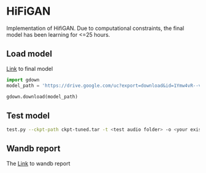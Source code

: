 # HiFiGAN

Implementation of HifiGAN. Due to computational constraints, the final model has been learning for <=25 hours.

## Load model

[Link](https://drive.google.com/uc?export=download&id=1Ymw4vR--v7uiWNcz2zstzZEoVYLrGJnp) to final model
```python
import gdown
model_path = 'https://drive.google.com/uc?export=download&id=1Ymw4vR--v7uiWNcz2zstzZEoVYLrGJnp'

gdown.download(model_path)
```

## Test model

```bash
test.py --ckpt-path ckpt-tuned.tar -t <test audio folder> -o <your existed output dir>
```

## Wandb report
The [Link](https://wandb.ai/diddone/neural_vocoder/reports/Hifigan--VmlldzozMjA4NTkz?accessToken=3lbe5ocv6py02q6dr7smy1rakr01erhn23q00ihzmklpg29rgslkvmhugh6n120t) to wandb report



